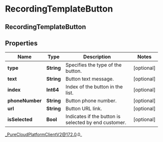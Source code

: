 # RecordingTemplateButton

## RecordingTemplateButton

## Properties

|Name | Type | Description | Notes|
|------------ | ------------- | ------------- | -------------|
| **type** | **String** | Specifies the type of the button. | [optional] |
| **text** | **String** | Button text message. | [optional] |
| **index** | **Int64** | Index of the button in the list. | [optional] |
| **phoneNumber** | **String** | Button phone number. | [optional] |
| **url** | **String** | Button URL link. | [optional] |
| **isSelected** | **Bool** | Indicates if the button is selected by end customer. | [optional] |



_PureCloudPlatformClientV2@172.0.0_
